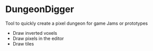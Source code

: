 # DungeonDigger

Tool to quickly create a pixel dungeon for game Jams or prototypes

- Draw inverted voxels
- Draw pixels in the editor
- Draw tiles
